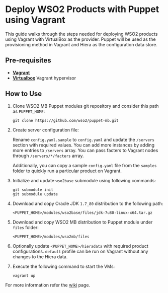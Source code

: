 # Deploy WSO2 Products with Puppet using Vagrant

This guide walks through the steps needed for deploying WSO2 products using Vagrant with VirtualBox as the provider.
Puppet will be used as the provisioning method in Vagrant and Hiera as the configuration data store.


## Pre-requisites

 * **[Vagrant](https://www.vagrantup.com)**
 * **[Virtualbox](https://www.virtualbox.org)** Vagrant hypervisor


## How to Use

1. Clone WSO2 MB Puppet modules git repository and consider this path as `PUPPET_HOME`:

    ````
    git clone https://github.com/wso2/puppet-mb.git
    ````

2. Create server configuration file:

    Rename `config.yaml.sample` to `config.yaml` and update the `/servers` section with required values. You can add more instances by adding more entries to `/servers` array. You can pass facters to Vagrant nodes through `/servers/*/facters` array.

    Additionally, you can copy a sample `config.yaml` file from the `samples` folder to quickly run a particular product on Vagrant.

3. Initialize and update `wso2base` submodule using following commands:

    ````
    git submodule init
    git submodule update
    ````
   
4. Download and copy Oracle JDK `1.7_80` distribution to the following path:

    ````
    <PUPPET_HOME>/modules/wso2base/files/jdk-7u80-linux-x64.tar.gz
    ````

5. Download and copy WSO2 MB distribution to Puppet module under `files` folder:

    ````
    <PUPPET_HOME>/modules/wso2mb/files
    ````

5. Optionally update `<PUPPET_HOME>/hieradata` with required product configurations. `default` profile can be run on Vagrant without any changes to the Hiera data.

7. Execute the following command to start the VMs:

    ````
    vagrant up
    ````

For more information refer the [wiki](https://github.com/wso2/puppet-base/wiki) page.